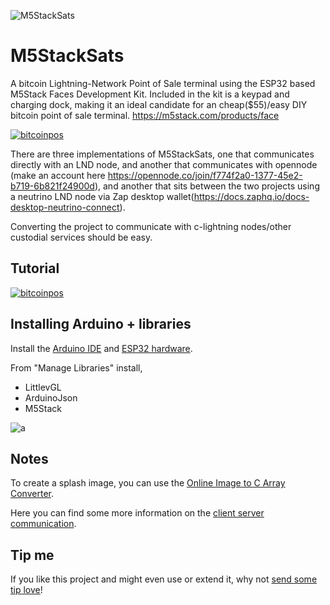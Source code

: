 ![M5StackSats](https://i.imgur.com/zGZpYhn.png)

# M5StackSats

A bitcoin Lightning-Network Point of Sale terminal using the ESP32 based M5Stack Faces Development Kit. Included in the kit is a keypad and charging dock, making it an ideal candidate for an cheap($55)/easy DIY bitcoin point of sale terminal.
https://m5stack.com/products/face

[![bitcoinpos](https://i.imgur.com/sHp1AXw.png)](https://www.youtube.com/watch?v=KPI54s1xXsc)

There are three implementations of M5StackSats, one that communicates directly with an LND node, and another that communicates with opennode (make an account here https://opennode.co/join/f774f2a0-1377-45e2-b719-6b821f24900d), and another that sits between the two projects using a neutrino LND node via Zap desktop wallet(https://docs.zaphq.io/docs-desktop-neutrino-connect).

Converting the project to communicate with c-lightning nodes/other custodial services should be easy.

## Tutorial

[![bitcoinpos](https://i.imgur.com/uwLAbot.png)](https://www.youtube.com/watch?v=o4jqUbmypRQ)

## Installing Arduino + libraries

Install the
[Arduino IDE](https://www.arduino.cc/en/Main/Software) and
[ESP32 hardware](https://github.com/espressif/arduino-esp32#installation-instructions).

From "Manage Libraries" install,

- LittlevGL
- ArduinoJson
- M5Stack

![a](https://i.imgur.com/mCfnhZN.png)

## Notes

To create a splash image, you can use the
[Online Image to C Array Converter](https://littlevgl.com/image-to-c-array).

Here you can find some more information on the
[client server communication](https://arduino-esp8266.readthedocs.io/en/latest/esp8266wifi/client-examples.html).

## Tip me

If you like this project and might even use or extend it, why not
[send some tip love](https://paywall.link/to/f4e4e)!
